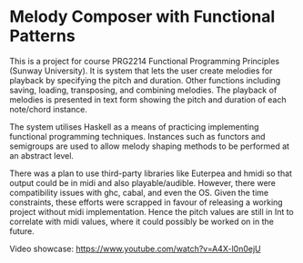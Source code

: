 # Melody Composer with Functional Patterns

This is a project for course PRG2214 Functional Programming Principles (Sunway University). It is system that lets the user create melodies for playback by specifying the pitch and duration. Other functions including saving, loading, transposing, and combining melodies. The playback of melodies is presented in text form showing the pitch and duration of each note/chord instance. 

The system utilises Haskell as a means of practicing implementing functional programming techniques. Instances such as functors and semigroups are used to allow melody shaping methods to be performed at an abstract level. 

There was a plan to use third-party libraries like Euterpea and hmidi so that output could be in midi and also playable/audible. However, there were compatibility issues with ghc, cabal, and even the OS. Given the time constraints, these efforts were scrapped in favour of releasing a working project without midi implementation. Hence the pitch values are still in Int to correlate with midi values, where it could possibly be worked on in the future. 

Video showcase: https://www.youtube.com/watch?v=A4X-l0n0ejU

